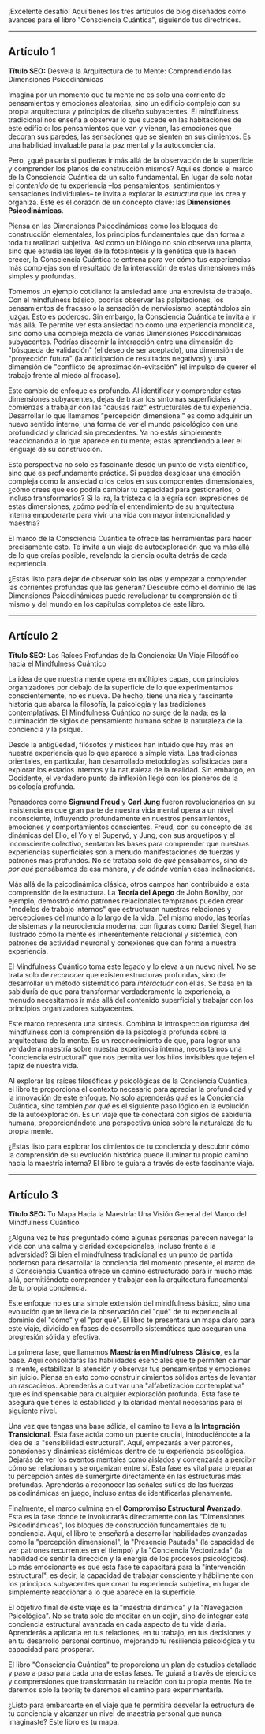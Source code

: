 ¡Excelente desafío! Aquí tienes los tres artículos de blog diseñados como avances para el libro "Consciencia Cuántica", siguiendo tus directrices.

---

## Artículo 1

**Título SEO:** Desvela la Arquitectura de tu Mente: Comprendiendo las Dimensiones Psicodinámicas



Imagina por un momento que tu mente no es solo una corriente de pensamientos y emociones aleatorias, sino un edificio complejo con su propia arquitectura y principios de diseño subyacentes. El mindfulness tradicional nos enseña a observar lo que sucede en las habitaciones de este edificio: los pensamientos que van y vienen, las emociones que decoran sus paredes, las sensaciones que se sienten en sus cimientos. Es una habilidad invaluable para la paz mental y la autoconciencia.

Pero, ¿qué pasaría si pudieras ir más allá de la observación de la superficie y comprender los planos de construcción mismos? Aquí es donde el marco de la Consciencia Cuántica da un salto fundamental. En lugar de solo notar el *contenido* de tu experiencia –los pensamientos, sentimientos y sensaciones individuales– te invita a explorar la *estructura* que los crea y organiza. Este es el corazón de un concepto clave: las **Dimensiones Psicodinámicas**.

Piensa en las Dimensiones Psicodinámicas como los bloques de construcción elementales, los principios fundamentales que dan forma a toda tu realidad subjetiva. Así como un biólogo no solo observa una planta, sino que estudia las leyes de la fotosíntesis y la genética que la hacen crecer, la Consciencia Cuántica te entrena para ver cómo tus experiencias más complejas son el resultado de la interacción de estas dimensiones más simples y profundas.

Tomemos un ejemplo cotidiano: la ansiedad ante una entrevista de trabajo. Con el mindfulness básico, podrías observar las palpitaciones, los pensamientos de fracaso o la sensación de nerviosismo, aceptándolos sin juzgar. Esto es poderoso. Sin embargo, la Consciencia Cuántica te invita a ir más allá. Te permite ver esta ansiedad no como una experiencia monolítica, sino como una compleja mezcla de varias Dimensiones Psicodinámicas subyacentes. Podrías discernir la interacción entre una dimensión de "búsqueda de validación" (el deseo de ser aceptado), una dimensión de "proyección futura" (la anticipación de resultados negativos) y una dimensión de "conflicto de aproximación-evitación" (el impulso de querer el trabajo frente al miedo al fracaso).

Este cambio de enfoque es profundo. Al identificar y comprender estas dimensiones subyacentes, dejas de tratar los síntomas superficiales y comienzas a trabajar con las "causas raíz" estructurales de tu experiencia. Desarrollar lo que llamamos "percepción dimensional" es como adquirir un nuevo sentido interno, una forma de ver el mundo psicológico con una profundidad y claridad sin precedentes. Ya no estás simplemente reaccionando a lo que aparece en tu mente; estás aprendiendo a leer el lenguaje de su construcción.

Esta perspectiva no solo es fascinante desde un punto de vista científico, sino que es profundamente práctica. Si puedes desglosar una emoción compleja como la ansiedad o los celos en sus componentes dimensionales, ¿cómo crees que eso podría cambiar tu capacidad para gestionarlos, o incluso transformarlos? Si la ira, la tristeza o la alegría son expresiones de estas dimensiones, ¿cómo podría el entendimiento de su arquitectura interna empoderarte para vivir una vida con mayor intencionalidad y maestría?

El marco de la Consciencia Cuántica te ofrece las herramientas para hacer precisamente esto. Te invita a un viaje de autoexploración que va más allá de lo que creías posible, revelando la ciencia oculta detrás de cada experiencia.

¿Estás listo para dejar de observar solo las olas y empezar a comprender las corrientes profundas que las generan? Descubre cómo el dominio de las Dimensiones Psicodinámicas puede revolucionar tu comprensión de ti mismo y del mundo en los capítulos completos de este libro.

---

## Artículo 2

**Título SEO:** Las Raíces Profundas de la Conciencia: Un Viaje Filosófico hacia el Mindfulness Cuántico



La idea de que nuestra mente opera en múltiples capas, con principios organizadores por debajo de la superficie de lo que experimentamos conscientemente, no es nueva. De hecho, tiene una rica y fascinante historia que abarca la filosofía, la psicología y las tradiciones contemplativas. El Mindfulness Cuántico no surge de la nada; es la culminación de siglos de pensamiento humano sobre la naturaleza de la conciencia y la psique.

Desde la antigüedad, filósofos y místicos han intuido que hay más en nuestra experiencia que lo que aparece a simple vista. Las tradiciones orientales, en particular, han desarrollado metodologías sofisticadas para explorar los estados internos y la naturaleza de la realidad. Sin embargo, en Occidente, el verdadero punto de inflexión llegó con los pioneros de la psicología profunda.

Pensadores como **Sigmund Freud** y **Carl Jung** fueron revolucionarios en su insistencia en que gran parte de nuestra vida mental opera a un nivel inconsciente, influyendo profundamente en nuestros pensamientos, emociones y comportamientos conscientes. Freud, con su concepto de las dinámicas del Ello, el Yo y el Superyó, y Jung, con sus arquetipos y el inconsciente colectivo, sentaron las bases para comprender que nuestras experiencias superficiales son a menudo manifestaciones de fuerzas y patrones más profundos. No se trataba solo de *qué* pensábamos, sino de *por qué* pensábamos de esa manera, y *de dónde* venían esas inclinaciones.

Más allá de la psicodinámica clásica, otros campos han contribuido a esta comprensión de la estructura. La **Teoría del Apego** de John Bowlby, por ejemplo, demostró cómo patrones relacionales tempranos pueden crear "modelos de trabajo internos" que estructuran nuestras relaciones y percepciones del mundo a lo largo de la vida. Del mismo modo, las teorías de sistemas y la neurociencia moderna, con figuras como Daniel Siegel, han ilustrado cómo la mente es inherentemente relacional y sistémica, con patrones de actividad neuronal y conexiones que dan forma a nuestra experiencia.

El Mindfulness Cuántico toma este legado y lo eleva a un nuevo nivel. No se trata solo de *reconocer* que existen estructuras profundas, sino de desarrollar un método sistemático para *interactuar* con ellas. Se basa en la sabiduría de que para transformar verdaderamente la experiencia, a menudo necesitamos ir más allá del contenido superficial y trabajar con los principios organizadores subyacentes.

Este marco representa una síntesis. Combina la introspección rigurosa del mindfulness con la comprensión de la psicología profunda sobre la arquitectura de la mente. Es un reconocimiento de que, para lograr una verdadera maestría sobre nuestra experiencia interna, necesitamos una "conciencia estructural" que nos permita ver los hilos invisibles que tejen el tapiz de nuestra vida.

Al explorar las raíces filosóficas y psicológicas de la Conciencia Cuántica, el libro te proporciona el contexto necesario para apreciar la profundidad y la innovación de este enfoque. No solo aprenderás *qué* es la Conciencia Cuántica, sino también *por qué* es el siguiente paso lógico en la evolución de la autoexploración. Es un viaje que te conectará con siglos de sabiduría humana, proporcionándote una perspectiva única sobre la naturaleza de tu propia mente.

¿Estás listo para explorar los cimientos de tu conciencia y descubrir cómo la comprensión de su evolución histórica puede iluminar tu propio camino hacia la maestría interna? El libro te guiará a través de este fascinante viaje.

---

## Artículo 3

**Título SEO:** Tu Mapa Hacia la Maestría: Una Visión General del Marco del Mindfulness Cuántico



¿Alguna vez te has preguntado cómo algunas personas parecen navegar la vida con una calma y claridad excepcionales, incluso frente a la adversidad? Si bien el mindfulness tradicional es un punto de partida poderoso para desarrollar la conciencia del momento presente, el marco de la Consciencia Cuántica ofrece un camino estructurado para ir mucho más allá, permitiéndote comprender y trabajar con la arquitectura fundamental de tu propia conciencia.

Este enfoque no es una simple extensión del mindfulness básico, sino una evolución que te lleva de la observación del "qué" de tu experiencia al dominio del "cómo" y el "por qué". El libro te presentará un mapa claro para este viaje, dividido en fases de desarrollo sistemáticas que aseguran una progresión sólida y efectiva.

La primera fase, que llamamos **Maestría en Mindfulness Clásico**, es la base. Aquí consolidarás las habilidades esenciales que te permiten calmar la mente, estabilizar la atención y observar tus pensamientos y emociones sin juicio. Piensa en esto como construir cimientos sólidos antes de levantar un rascacielos. Aprenderás a cultivar una "alfabetización contemplativa" que es indispensable para cualquier exploración profunda. Esta fase te asegura que tienes la estabilidad y la claridad mental necesarias para el siguiente nivel.

Una vez que tengas una base sólida, el camino te lleva a la **Integración Transicional**. Esta fase actúa como un puente crucial, introduciéndote a la idea de la "sensibilidad estructural". Aquí, empezarás a ver patrones, conexiones y dinámicas sistémicas dentro de tu experiencia psicológica. Dejarás de ver los eventos mentales como aislados y comenzarás a percibir cómo se relacionan y se organizan entre sí. Esta fase es vital para preparar tu percepción antes de sumergirte directamente en las estructuras más profundas. Aprenderás a reconocer las señales sutiles de las fuerzas psicodinámicas en juego, incluso antes de identificarlas plenamente.

Finalmente, el marco culmina en el **Compromiso Estructural Avanzado**. Esta es la fase donde te involucrarás directamente con las "Dimensiones Psicodinámicas", los bloques de construcción fundamentales de tu conciencia. Aquí, el libro te enseñará a desarrollar habilidades avanzadas como la "percepción dimensional", la "Presencia Pautada" (la capacidad de ver patrones recurrentes en el tiempo) y la "Conciencia Vectorizada" (la habilidad de sentir la dirección y la energía de los procesos psicológicos). Lo más emocionante es que esta fase te capacitará para la "intervención estructural", es decir, la capacidad de trabajar consciente y hábilmente con los principios subyacentes que crean tu experiencia subjetiva, en lugar de simplemente reaccionar a lo que aparece en la superficie.

El objetivo final de este viaje es la "maestría dinámica" y la "Navegación Psicológica". No se trata solo de meditar en un cojín, sino de integrar esta conciencia estructural avanzada en cada aspecto de tu vida diaria. Aprenderás a aplicarla en tus relaciones, en tu trabajo, en tus decisiones y en tu desarrollo personal continuo, mejorando tu resiliencia psicológica y tu capacidad para prosperar.

El libro "Consciencia Cuántica" te proporciona un plan de estudios detallado y paso a paso para cada una de estas fases. Te guiará a través de ejercicios y comprensiones que transformarán tu relación con tu propia mente. No te daremos solo la teoría; te daremos el camino para experimentarla.

¿Listo para embarcarte en el viaje que te permitirá desvelar la estructura de tu conciencia y alcanzar un nivel de maestría personal que nunca imaginaste? Este libro es tu mapa.
